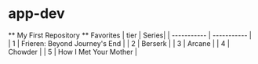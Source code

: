 # app-dev
** My First Repository **
Favorites
| tier | Series|
| ----------- | ----------- |
| 1 | Frieren: Beyond Journey's End |
| 2 | Berserk |
| 3 | Arcane |
| 4 | Chowder |
| 5 | How I Met Your Mother |

